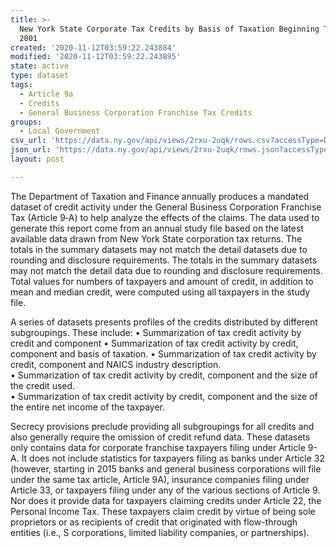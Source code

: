 ```yaml
---
title: >-
  New York State Corporate Tax Credits by Basis of Taxation Beginning Tax Year
  2001
created: '2020-11-12T03:59:22.243884'
modified: '2020-11-12T03:59:22.243895'
state: active
type: dataset
tags:
  - Article 9a
  - Credits
  - General Business Corporation Franchise Tax Credits
groups:
  - Local Government
csv_url: 'https://data.ny.gov/api/views/2rxu-2uqk/rows.csv?accessType=DOWNLOAD'
json_url: 'https://data.ny.gov/api/views/2rxu-2uqk/rows.json?accessType=DOWNLOAD'
layout: post

---
```

The Department of Taxation and Finance annually produces a mandated dataset of credit activity under the General Business Corporation Franchise Tax (Article 9‐A) to help analyze the effects of the claims. 
The data used to generate this report come from an annual study file based on the latest available data drawn from New York State corporation tax returns.  The totals in the summary datasets may not match the detail datasets due to rounding and disclosure requirements.  The totals in the summary datasets may not match the detail data due to rounding and disclosure requirements.  Total values for numbers of taxpayers and amount of credit, in addition to mean and median credit, were computed using all taxpayers in the study file.

A series of datasets presents profiles of the credits distributed by different subgroupings. These include:
•	Summarization of tax credit activity by credit and component
•	Summarization of tax credit activity by credit, component and basis of taxation.
•	Summarization of tax credit activity by credit, component and NAICS industry description.  
•	Summarization of tax credit activity by credit, component and the size of the credit used.  
•	Summarization of tax credit activity by credit, component and the size of the entire net income of the taxpayer.  

Secrecy provisions preclude providing all subgroupings for all credits and also generally require the omission of credit refund data.  These datasets only contains data for corporate franchise taxpayers filing under Article 9-A. It does not include statistics for taxpayers filing as banks under Article 32 (however, starting in 2015 banks and general business corporations will file under the same tax article, Article 9A), insurance companies filing under Article 33, or taxpayers filing under any of the various sections of Article 9. Nor does it provide data for taxpayers claiming credits under Article 22, the Personal Income Tax.  These taxpayers claim credit by virtue of being sole proprietors or as recipients of credit that originated with flow-through entities (i.e., S corporations, limited liability companies, or partnerships).
